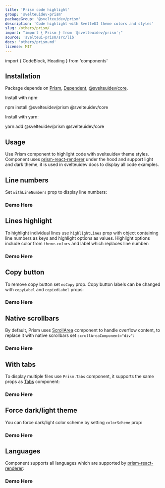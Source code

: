 ```yaml
---
title: 'Prism code highlight'
group: 'svelteuidev-prism'
packageGroup: '@svelteuidev/prism'
description: 'Code highlight with SvelteUI theme colors and styles'
slug: /others/prism/
import: "import { Prism } from '@svelteuidev/prism';"
source: 'svelteui-prism/src/lib'
docs: 'others/prism.md'
license: MIT
---
```


import { CodeBlock, Heading } from 'components'

<Heading />

## Installation

Package depends on [Prism](https://), [Dependent](https://), [@svelteuidev/core](https://www.npmjs.com/package/@svelteuidev/core).

Install with npm:

<CodeBlock copy>
npm install @svelteuidev/prism @svelteuidev/core
</CodeBlock>

Install with yarn:

<CodeBlock copy>
yarn add @svelteuidev/prism @svelteuidev/core
</CodeBlock>

## Usage

Use Prism component to highlight code with svelteuidev theme styles.
Component uses [prism-react-renderer](https://github.com/FormidableLabs/prism-react-renderer)
under the hood and support light and dark theme, it is used in svelteuidev docs to display all code examples.

## Line numbers

Set `withLineNumbers` prop to display line numbers:

### Demo Here

## Lines highlight

To highlight individual lines use `highlightLines` prop with object containing
line numbers as keys and highlight options as values. Highlight options include
color from `theme.colors` and label which replaces line number:

### Demo Here

## Copy button

To remove copy button set `noCopy` prop.
Copy button labels can be changed with `copyLabel` and `copiedLabel` props:

### Demo Here

## Native scrollbars

By default, Prism uses [ScrollArea](/core/scroll-area/) component to handle overflow content,
to replace it with native scrollbars set `scrollAreaComponent="div"`:

### Demo Here

## With tabs

To display multiple files use `Prism.Tabs` component, it supports the same props as [Tabs](/core/tabs/) component:

### Demo Here

## Force dark/light theme

You can force dark/light color scheme by setting `colorScheme` prop:

### Demo Here

## Languages

Component supports all languages which are supported by [prism-react-renderer](https://github.com/FormidableLabs/prism-react-renderer):

### Demo Here
